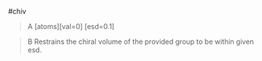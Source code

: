 #chiv

>A [atoms][val=0] [esd=0.1]

>B Restrains the chiral volume of the provided group to be within given esd.
